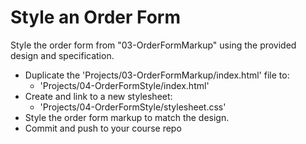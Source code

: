 # Style an Order Form

Style the order form from "03-OrderFormMarkup" using the provided design and specification.

* Duplicate the 'Projects/03-OrderFormMarkup/index.html' file to:
  - 'Projects/04-OrderFormStyle/index.html'
* Create and link to a new stylesheet:
  - 'Projects/04-OrderFormStyle/stylesheet.css'
* Style the order form markup to match the design. 
* Commit and push to your course repo